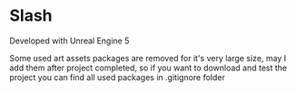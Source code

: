 # Slash

Developed with Unreal Engine 5

Some used art assets packages are removed for it's very large size, may I add them after project completed,
so if you want to download and test the project you can find all used packages in .gitignore folder
